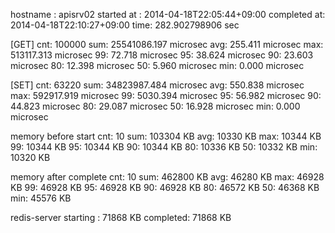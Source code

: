 hostname    : apisrv02
started at  : 2014-04-18T22:05:44+09:00
completed at: 2014-04-18T22:10:27+09:00
time: 282.902798906 sec

[GET]
cnt: 100000
sum: 25541086.197 microsec
avg:   255.411 microsec
max: 513117.313 microsec
 99:    72.718 microsec
 95:    38.624 microsec
 90:    23.603 microsec
 80:    12.398 microsec
 50:     5.960 microsec
min:     0.000 microsec

[SET]
cnt: 63220
sum: 34823987.484 microsec
avg:   550.838 microsec
max: 592917.919 microsec
 99:  5030.394 microsec
 95:    56.982 microsec
 90:    44.823 microsec
 80:    29.087 microsec
 50:    16.928 microsec
min:     0.000 microsec

memory before start
cnt: 10
sum: 103304 KB
avg: 10330 KB
max: 10344 KB
 99: 10344 KB
 95: 10344 KB
 90: 10344 KB
 80: 10336 KB
 50: 10332 KB
min: 10320 KB

memory after complete
cnt: 10
sum: 462800 KB
avg: 46280 KB
max: 46928 KB
 99: 46928 KB
 95: 46928 KB
 90: 46928 KB
 80: 46572 KB
 50: 46368 KB
min: 45576 KB

redis-server
starting : 71868 KB
completed: 71868 KB
